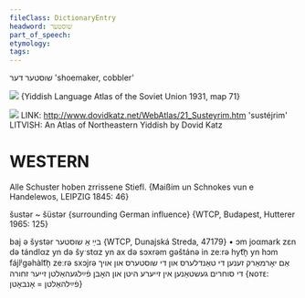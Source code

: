 ```yaml
---
fileClass: DictionaryEntry
headword: שוסטער
part_of_speech: 
etymology: 
tags: 
---
```

שוסטער
דער
'shoemaker, cobbler'

![](https://ia801509.us.archive.org/29/items/shprakhatlas/ShprakhatlasKarte71-Optimized.jpg)
{Yiddish Language Atlas of the Soviet Union 1931, map 71}

![](https://ia802902.us.archive.org/9/items/Yiddish-Dialect-Maps/Katz21_susteyrim_tn.jpg)
LINK: http://www.dovidkatz.net/WebAtlas/21_Susteyrim.htm
'sustéjrim'
LITVISH: An Atlas of Northeastern Yiddish by Dovid Katz

WESTERN
========

Alle Schuster hoben zrrissene Stiefl.
{Maißim un Schnokes vun e Handelewos, LEIPZIG 1845: 46}

šustər ~ šüstər {surrounding German influence} {WTCP, Budapest, Hutterer 1965: 125}

baj ə šystər בײַ אַ שוסטער {WTCP, Dunajská Streda, 47179}
	•	ɔm joαmark zɛn də tándlαz yn də šyˑstαz yn ax də sɔxrəm gəštánə in zeːrə hyt͡n̩ yn hɔm fájlʲgəhàlt͡n̩ zeːrə sxɔjrə אַם יאָרמאַרק זענען די טאַנדלערס און די שוסטערס און אויך די סוחרים געשטאַנען אין זייערע היטן און האָבן פֿײַלגעהאַלטן זייער זחורה {ɴᴏᴛᴇ: פֿײַלהאַלטן = אָנבאָטן}
